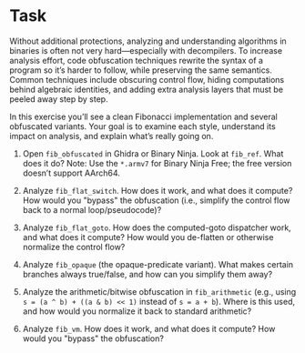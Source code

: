 # Task

Without additional protections, analyzing and understanding algorithms in binaries is often not very hard—especially with decompilers. To increase analysis effort, code obfuscation techniques rewrite the syntax of a program so it’s harder to follow, while preserving the same semantics. Common techniques include obscuring control flow, hiding computations behind algebraic identities, and adding extra analysis layers that must be peeled away step by step.

In this exercise you’ll see a clean Fibonacci implementation and several obfuscated variants. Your goal is to examine each style, understand its impact on analysis, and explain what’s really going on.

1. Open `fib_obfuscated` in Ghidra or Binary Ninja. Look at `fib_ref`. What does it do? Note: Use the `*.armv7` for Binary Ninja Free; the free version doesn’t support AArch64.

2. Analyze `fib_flat_switch`. How does it work, and what does it compute? How would you "bypass" the obfuscation (i.e., simplify the control flow back to a normal loop/pseudocode)?

3. Analyze `fib_flat_goto`. How does the computed-goto dispatcher work, and what does it compute? How would you de-flatten or otherwise normalize the control flow?

4. Analyze `fib_opaque` (the opaque-predicate variant). What makes certain branches always true/false, and how can you simplify them away?

5. Analyze the arithmetic/bitwise obfuscation in `fib_arithmetic` (e.g., using `s = (a ^ b) + ((a & b) << 1)` instead of `s = a + b`). Where is this used, and how would you normalize it back to standard arithmetic?
   
6. Analyze `fib_vm`.  How does it work, and what does it compute? How would you "bypass" the obfuscation?
